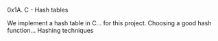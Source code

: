 0x1A. C - Hash tables

We implement a hash table in C... for this project.
Choosing a good hash function... Hashing techniques
